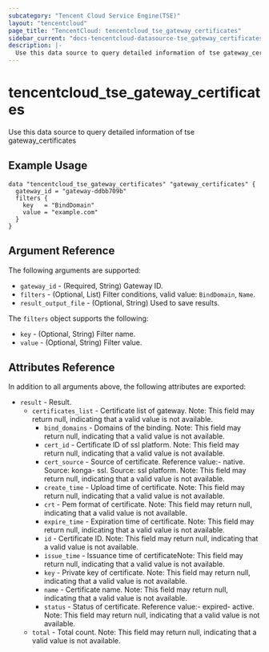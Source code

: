 ```yaml
---
subcategory: "Tencent Cloud Service Engine(TSE)"
layout: "tencentcloud"
page_title: "TencentCloud: tencentcloud_tse_gateway_certificates"
sidebar_current: "docs-tencentcloud-datasource-tse_gateway_certificates"
description: |-
  Use this data source to query detailed information of tse gateway_certificates
---
```


# tencentcloud_tse_gateway_certificates

Use this data source to query detailed information of tse gateway_certificates

## Example Usage

```hcl
data "tencentcloud_tse_gateway_certificates" "gateway_certificates" {
  gateway_id = "gateway-ddbb709b"
  filters {
    key   = "BindDomain"
    value = "example.com"
  }
}
```

## Argument Reference

The following arguments are supported:

* `gateway_id` - (Required, String) Gateway ID.
* `filters` - (Optional, List) Filter conditions, valid value: `BindDomain`, `Name`.
* `result_output_file` - (Optional, String) Used to save results.

The `filters` object supports the following:

* `key` - (Optional, String) Filter name.
* `value` - (Optional, String) Filter value.

## Attributes Reference

In addition to all arguments above, the following attributes are exported:

* `result` - Result.
  * `certificates_list` - Certificate list of gateway. Note: This field may return null, indicating that a valid value is not available.
    * `bind_domains` - Domains of the binding. Note: This field may return null, indicating that a valid value is not available.
    * `cert_id` - Certificate ID of ssl platform. Note: This field may return null, indicating that a valid value is not available.
    * `cert_source` - Source of certificate. Reference value:- native. Source: konga- ssl. Source: ssl platform. Note: This field may return null, indicating that a valid value is not available.
    * `create_time` - Upload time of certificate. Note: This field may return null, indicating that a valid value is not available.
    * `crt` - Pem format of certificate. Note: This field may return null, indicating that a valid value is not available.
    * `expire_time` - Expiration time of certificate. Note: This field may return null, indicating that a valid value is not available.
    * `id` - Certificate ID. Note: This field may return null, indicating that a valid value is not available.
    * `issue_time` - Issuance time of certificateNote: This field may return null, indicating that a valid value is not available.
    * `key` - Private key of certificate. Note: This field may return null, indicating that a valid value is not available.
    * `name` - Certificate name. Note: This field may return null, indicating that a valid value is not available.
    * `status` - Status of certificate. Reference value:- expired- active. Note: This field may return null, indicating that a valid value is not available.
  * `total` - Total count. Note: This field may return null, indicating that a valid value is not available.



